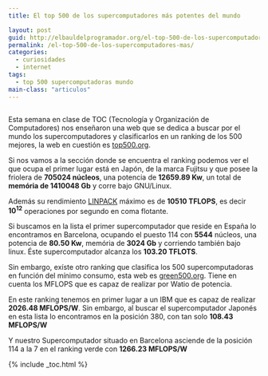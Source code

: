 ```yaml
---
title: El top 500 de los supercomputadores más potentes del mundo

layout: post
guid: http://elbauldelprogramador.org/el-top-500-de-los-supercomputadores-mas-potentes-del-mundo/
permalink: /el-top-500-de-los-supercomputadores-mas/
categories:
  - curiosidades
  - internet
tags:
  - top 500 supercomputadoras mundo
main-class: "articulos"
---
```

<div style="text-align: center;">
  <img alt="" src="https://2.bp.blogspot.com/-gIWvFVFFQqs/T0eBr9zRL4I/AAAAAAAACHU/vGXacktGdQc/s400/kcom-main.jpg"  border="0" />
</div>

Esta semana en clase de TOC (Tecnología y Organización de Computadores) nos enseñaron una web que se dedica a buscar por el mundo los supercomputadores y clasificarlos en un ranking de los 500 mejores, la web en cuestión es <a href="http://top500.org/" target="_blank">top500.org</a>.

Si nos vamos a la sección donde se encuentra el ranking podemos ver el que ocupa el primer lugar está en Japón, de la marca Fujitsu y que posee la friolera de **705024 núcleos**, una potencia de **12659.89 Kw**, un total de **memória de 1410048 Gb** y corre bajo GNU/Linux.

Además su rendimiento <a href="http://es.wikipedia.org/wiki/LINPACK" target="_blank">LINPACK</a> máximo es de **10510 TFLOPS**, es decir **10<sup>12</sup>** operaciones por segundo en coma flotante.

Si buscamos en la lista el primer supercomputador que reside en España lo encontramos en Barcelona, ocupando el puesto 114 con **5544** núcleos, una potencia de **80.50 Kw**, memória de **3024 Gb** y corriendo también bajo linux. Éste supercomputador alcanza los **103.20 TFLOTS**.

Sin embargo, exíste otro ranking que clasifica los 500 supercomputadoras en función del mínimo consumo, esta web es <a href="http://www.green500.org/" target="_blank">green500.org</a>. Tiene en cuenta los MFLOPS que es capaz de realizar por Watio de potencia.

En este ranking tenemos en primer lugar a un IBM que es capaz de realizar **2026.48 MFLOPS/W**. Sin embargo, al buscar el supercomputador Japonés en esta lista lo encontramos en la posición 380, con tan solo **108.43 MFLOPS/W**

Y nuestro Supercomputador situado en Barcelona asciende de la posición 114 a la 7 en el ranking verde con **1266.23 MFLOPS/W**



{% include _toc.html %}
